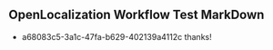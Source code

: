 ## OpenLocalization Workflow Test MarkDown
* a68083c5-3a1c-47fa-b629-402139a4112c 
thanks!<!--HONumber=Mar16_HO4-->
